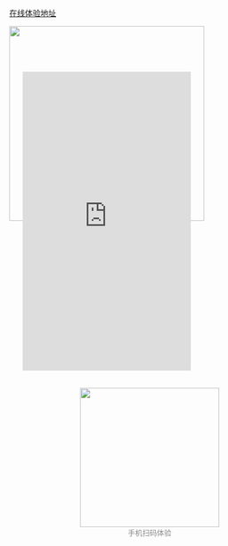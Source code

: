 [在线体验地址](http://www.zxlee.cn/github/uni-z-paging/demo/index.html)
<div style="display: flex;flex-wrap: wrap;margin-top: 10px;">
	<div style="position:relative;height: 650px;">
		<img style="width:350px;" src="http://www.zxlee.cn/github/uni-z-paging/phone.png"></img>
		<iframe id="iframe" style="width:302px;height:537px;left:24px;top:82px; position: absolute;" frameborder=0
			allowfullscreen="true" src="http://www.zxlee.cn/github/uni-z-paging/demo/index.html">
		</iframe>
	</div>
	<div style="flex: 1; padding: 0px 40px;display: flex;justify-content: center;align-items: center;flex-direction: column;"><img style="width:250px;" src="http://www.zxlee.cn/github/uni-z-paging/z-paging-demo.png"></img><div style="font-size: 13px;color: #888888;">手机扫码体验</div></div>
</div>
